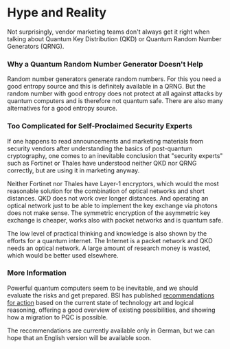 # Hype and Reality

Not surprisingly, vendor marketing teams don't always get it right when talking about Quantum Key Distribution (QKD) or Quantum Random Number Generators (QRNG).

### Why a Quantum Random Number Generator Doesn't Help

Random number generators generate random numbers. For this you need a good entropy source and this is definitely available in a QRNG. But the random number with good entropy does not protect at all against attacks by quantum computers and is therefore not quantum safe. There are also many alternatives for a good entropy source.

### Too Complicated for Self-Proclaimed Security Experts

If one happens to read announcements and marketing materials from security vendors after understanding the basics of post-quantum cryptography, one comes to an inevitable conclusion that "security experts" such as Fortinet or Thales have understood neither QKD nor QRNG correctly, but are using it in marketing anyway. 

Neither Fortinet nor Thales have Layer-1 encryptors, which would the most reasonable solution for the combination of optical networks and short distances. QKD does not work over longer distances. And operating an optical network just to be able to implement the key exchange via photons does not make sense. The symmetric encryption of the asymmetric key exchange is cheaper, works also with packet networks and is quantum safe.

The low level of practical thinking and knowledge is also shown by the efforts for a quantum internet. The Internet is a packet network and QKD needs an optical network. A large amount of research money is wasted, which would be better used elsewhere.

### More Information

Powerful quantum computers seem to be inevitable, and we should evaluate the risks and get prepared. BSI has published [recommendations for action](https://www.bsi.bund.de/SharedDocs/Downloads/DE/BSI/Krypto/Post-Quanten-Kryptografie.pdf?\_\_blob=publicationFile&v=2) based on the current state of technology art and logical reasoning, offering a good overview of existing possibilities, and showing how a migration to PQC is possible. 

The recommendations are currently available only in German, but we can hope that an English version will be available soon.
